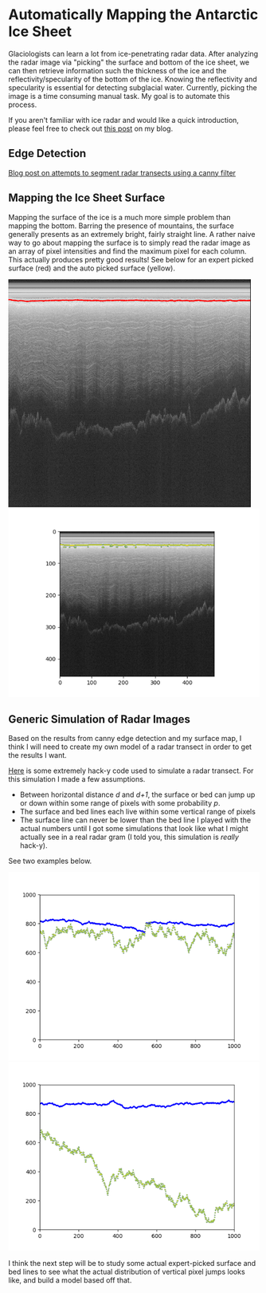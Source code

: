 # Automatically Mapping the Antarctic Ice Sheet

Glaciologists can learn a lot from ice-penetrating radar data. After analyzing the radar image via "picking" the surface and bottom of the ice sheet, we can then retrieve information such the thickness of the ice and the reflectivity/specularity of the bottom of the ice. Knowing the reflectivity and specularity is essential for detecting subglacial water. Currently, picking the image is a time consuming manual task. My goal is to automate this process. 

If you aren't familiar with ice radar and would like a quick introduction, please feel free to check out [this post](https://alyssayelle.github.io/2018/06/19/into-to-ice-radar.html) on my blog.


## Edge Detection

[Blog post on attempts to segment radar transects using a canny filter](https://alyssayelle.github.io/2018/07/26/ice2.html)


## Mapping the Ice Sheet Surface

Mapping the surface of the ice is a much more simple problem than mapping the bottom. Barring the presence of mountains, the surface generally presents as an extremely bright, fairly straight line. A rather naive way to go about mapping the surface is to simply read the radar image as an array of pixel intensities and find the maximum pixel for each column. This actually produces pretty good results! See below for an expert picked surface (red) and the auto picked surface (yellow).

![alt text](https://github.com/AlyssaYelle/auto-piking/blob/master/imgproc/example_imgs/example_srf_expertpicked.png "Expert picked surface")
![alt text](https://github.com/AlyssaYelle/auto-piking/blob/master/imgproc/example_imgs/srf_autopicked.png "Auto picked surface")


## Generic Simulation of Radar Images

Based on the results from canny edge detection and my surface map, I think I will need to create my own model of a radar transect in order to get the results I want.

[Here](https://github.com/AlyssaYelle/auto-piking/blob/master/models/radargram_sim.py) is some extremely hack-y code used to simulate a radar transect. For this simulation I made a few assumptions.
- Between horizontal distance *d* and *d+1*, the surface or bed can jump up or down within some range of pixels with some probability *p*.
- The surface and bed lines each live within some vertical range of pixels
- The surface line can never be lower than the bed line
I played with the actual numbers until I got some simulations that look like what I might actually see in a real radar gram (I told you, this simulation is *really* hack-y). 

See two examples below.

![alt text](https://github.com/AlyssaYelle/auto-piking/blob/master/models/figs/sim2.png "Simulation representing shallow ice")![alt text](https://github.com/AlyssaYelle/auto-piking/blob/master/models/figs/sim5.png "Simulation representing deep ice")

I think the next step will be to study some actual expert-picked surface and bed lines to see what the actual distribution of vertical pixel jumps looks like, and build a model based off that.










